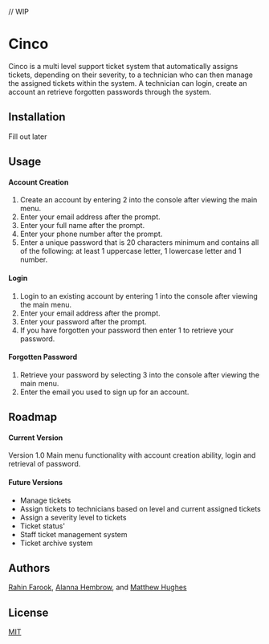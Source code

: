 // WIP

# Cinco

Cinco is a multi level support ticket system that automatically assigns tickets, depending on their severity, to a technician who can then manage the assigned tickets within the system. A technician can login, create an account an retrieve forgotten passwords through the system. 

## Installation

Fill out later 

## Usage
#### Account Creation 
1. Create an account by entering 2 into the console after viewing the main menu. 
2. Enter your email address after the prompt.
3. Enter your full name after the prompt.
4. Enter your phone number after the prompt.
5. Enter a unique password that is 20 characters minimum and contains all of the following: at least 1 uppercase letter, 1 lowercase letter and 1 number. 

#### Login
1. Login to an existing account by entering 1 into the console after viewing the main menu. 
2. Enter your email address after the prompt.
3. Enter your password after the prompt.
4. If you have forgotten your password then enter 1 to retrieve your password.

#### Forgotten Password
1. Retrieve your password by selecting 3 into the console after viewing the main menu. 
2. Enter the email you used to sign up for an account.


## Roadmap
#### Current Version
Version 1.0 Main menu functionality with account creation ability, login and retrieval of password. 

#### Future Versions
- Manage tickets
- Assign tickets to technicians based on level and current assigned tickets
- Assign a severity level to tickets
- Ticket status'
- Staff ticket management system
- Ticket archive system

 
## Authors
[Rahin Farook](https://github.com/RahinF), [Alanna Hembrow](https://github.com/s3683007), and [Matthew Hughes](https://github.com/s3816641)

## License
[MIT](https://choosealicense.com/licenses/mit/)
